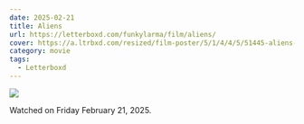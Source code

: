 ```yaml
---
date: 2025-02-21
title: Aliens
url: https://letterboxd.com/funkylarma/film/aliens/
cover: https://a.ltrbxd.com/resized/film-poster/5/1/4/4/5/51445-aliens-0-600-0-900-crop.jpg?v=6c62918bdd
category: movie
tags:
  - Letterboxd
---
```


![](https://a.ltrbxd.com/resized/film-poster/5/1/4/4/5/51445-aliens-0-600-0-900-crop.jpg?v=6c62918bdd)

Watched on Friday February 21, 2025.
